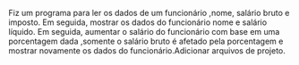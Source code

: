 Fiz um programa para ler os dados de um funcionário ,nome, salário bruto e imposto. Em seguida, mostrar os dados do funcionário nome e salário líquido. Em seguida, aumentar o salário do funcionário com base em uma porcentagem dada ,somente o salário bruto é afetado pela porcentagem e mostrar novamente os dados do funcionário.Adicionar arquivos de projeto.


